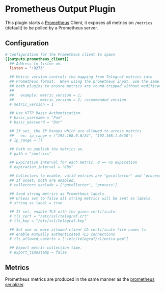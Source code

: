 # Prometheus Output Plugin

This plugin starts a [Prometheus](https://prometheus.io/) Client, it exposes all
metrics on `/metrics` (default) to be polled by a Prometheus server.

## Configuration

```toml
# Configuration for the Prometheus client to spawn
[[outputs.prometheus_client]]
  ## Address to listen on.
  listen = ":9273"

  ## Metric version controls the mapping from Telegraf metrics into
  ## Prometheus format.  When using the prometheus input, use the same value in
  ## both plugins to ensure metrics are round-tripped without modification.
  ##
  ##   example: metric_version = 1;
  ##            metric_version = 2; recommended version
  # metric_version = 1

  ## Use HTTP Basic Authentication.
  # basic_username = "Foo"
  # basic_password = "Bar"

  ## If set, the IP Ranges which are allowed to access metrics.
  ##   ex: ip_range = ["192.168.0.0/24", "192.168.1.0/30"]
  # ip_range = []

  ## Path to publish the metrics on.
  # path = "/metrics"

  ## Expiration interval for each metric. 0 == no expiration
  # expiration_interval = "60s"

  ## Collectors to enable, valid entries are "gocollector" and "process".
  ## If unset, both are enabled.
  # collectors_exclude = ["gocollector", "process"]

  ## Send string metrics as Prometheus labels.
  ## Unless set to false all string metrics will be sent as labels.
  # string_as_label = true

  ## If set, enable TLS with the given certificate.
  # tls_cert = "/etc/ssl/telegraf.crt"
  # tls_key = "/etc/ssl/telegraf.key"

  ## Set one or more allowed client CA certificate file names to
  ## enable mutually authenticated TLS connections
  # tls_allowed_cacerts = ["/etc/telegraf/clientca.pem"]

  ## Export metric collection time.
  # export_timestamp = false
```

## Metrics

Prometheus metrics are produced in the same manner as the [prometheus
serializer][].

[prometheus serializer]: /plugins/serializers/prometheus/README.md#Metrics
